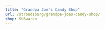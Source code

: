 ```yaml
---
title: "Grandpa Joe's Candy Shop"
url: /stroudsburg/grandpa-joes-candy-shop/
shop: Süßwaren
---
```

